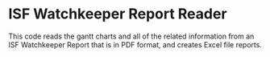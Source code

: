 # ISF Watchkeeper Report Reader
This code reads the gantt charts and all of the related information from an ISF Watchkeeper Report that is in PDF format, and creates Excel file reports.
